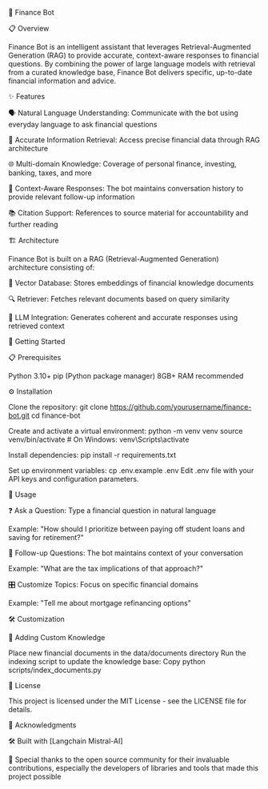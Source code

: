 🤖 Finance Bot


📋 Overview

Finance Bot is an intelligent assistant that leverages Retrieval-Augmented Generation (RAG) to provide accurate, context-aware responses to financial questions. By combining the power of large language models with retrieval from a curated knowledge base, Finance Bot delivers specific, up-to-date financial information and advice.

✨ Features

🗣️ Natural Language Understanding: Communicate with the bot using everyday language to ask financial questions

🎯 Accurate Information Retrieval: Access precise financial data through RAG architecture

🌐 Multi-domain Knowledge: Coverage of personal finance, investing, banking, taxes, and more

🧠 Context-Aware Responses: The bot maintains conversation history to provide relevant follow-up information

📚 Citation Support: References to source material for accountability and further reading

🏗️ Architecture

Finance Bot is built on a RAG (Retrieval-Augmented Generation) architecture consisting of:

💾 Vector Database: Stores embeddings of financial knowledge documents

🔍 Retriever: Fetches relevant documents based on query similarity

🧩 LLM Integration: Generates coherent and accurate responses using retrieved context

🚀 Getting Started

📋 Prerequisites

Python 3.10+
pip (Python package manager)
8GB+ RAM recommended

⚙️ Installation

Clone the repository:
git clone https://github.com/yourusername/finance-bot.git
cd finance-bot

Create and activate a virtual environment:
python -m venv venv
source venv/bin/activate  # On Windows: venv\Scripts\activate

Install dependencies:
pip install -r requirements.txt

Set up environment variables:
cp .env.example .env
Edit .env file with your API keys and configuration parameters.


📱 Usage

❓ Ask a Question: Type a financial question in natural language

Example: "How should I prioritize between paying off student loans and saving for retirement?"

🔄 Follow-up Questions: The bot maintains context of your conversation

Example: "What are the tax implications of that approach?"

🎛️ Customize Topics: Focus on specific financial domains

Example: "Tell me about mortgage refinancing options"


🛠️ Customization

📝 Adding Custom Knowledge

Place new financial documents in the data/documents directory
Run the indexing script to update the knowledge base:
Copy python scripts/index_documents.py


📜 License

This project is licensed under the MIT License - see the LICENSE file for details.


🙏 Acknowledgments

🛠️ Built with [Langchain  Mistral-AI]

🌟 Special thanks to the open source community for their invaluable contributions, especially the developers of libraries and tools that made this project possible
